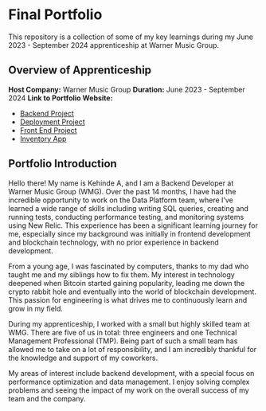 # Final Portfolio

This repository is a collection of some of my key learnings during my June 2023 - September 2024 apprenticeship at Warner Music Group.

## Overview of Apprenticeship
**Host Company:** Warner Music Group
**Duration:** June 2023 - September 2024
**Link to Portfolio Website:**
    
  - [Backend Project](https://github.com/KehindeA533/Kehinde-portfolio/tree/main/Backend%20Project)
  - [Deployment Project]()
  - [Front End Project]()
  - [Inventory App]()

## Portfolio Introduction
Hello there! My name is Kehinde A, and I am a Backend Developer at Warner Music Group (WMG). Over the past 14 months, I have had the incredible opportunity to work on the Data Platform team, where I’ve learned a wide range of skills including writing SQL queries, creating and running tests, conducting performance testing, and monitoring systems using New Relic. This experience has been a significant learning journey for me, especially since my background was initially in frontend development and blockchain technology, with no prior experience in backend development.

From a young age, I was fascinated by computers, thanks to my dad who taught me and my siblings how to fix them. My interest in technology deepened when Bitcoin started gaining popularity, leading me down the crypto rabbit hole and eventually into the world of blockchain development. This passion for engineering is what drives me to continuously learn and grow in my field.

During my apprenticeship, I worked with a small but highly skilled team at WMG. There are five of us in total: three engineers and one Technical Management Professional (TMP). Being part of such a small team has allowed me to take on a lot of responsibility, and I am incredibly thankful for the knowledge and support of my coworkers.

My areas of interest include backend development, with a special focus on performance optimization and data management. I enjoy solving complex problems and seeing the impact of my work on the overall success of my team and the company.
